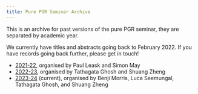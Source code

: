 ```yaml
---
title: Pure PGR Seminar Archive
---
```


This is an archive for past versions of the pure PGR seminar, they are separated by academic year.

We currently have titles and abstracts going back to February 2022.
If you have records going back further, please get in touch!

- [2021-22](./seminar-2021-22.html), organised by Paul Leask and Simon May
- [2022-23](./seminar-2022-23.html), organised by Tathagata Ghosh and Shuang Zheng
- [2023-24](../seminar.html) (current), organised by Benji Morris, Luca Seemungal, Tathagata Ghosh, and Shuang Zheng 
